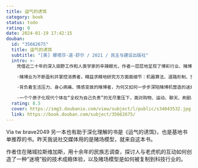 ```yaml
---
title: 运气的诱饵
category: book
status: todo
rating: 0
date: 2024-01-19 17:42:15
douban:
  id: "35662675"
  title: 运气的诱饵
  subtitle: "[美] 娜塔莎·道·舒尔 / 2021 / 民主与建设出版社"
  intro: >-
    凭借近二十年的深入田野工作和人类学家的辛辣眼光，作者一层层地呈现了博彩行业、赌博者个体和现代社会基本理念的全景：

    ·赌博业为不断盈利并掌控消费者，精益求精地研究方方面面细节：机器算法、道路形制、室内灯光、屏幕角度、取款手段、会员追踪技术乃至急救措施……

    ·背负着生活压力、身心病痛、情感变故的赌博者，为何又如何一步步深陷赌博机营造的迷幻境地不可自拔，哪怕他们就是赌场雇员甚至赌博机设计师；

    ·一个个原子化现代个体在“全权为自己负责”的无尽重压下，面对购物、运动、聊天、刷剧、烟酒、药物、加班等万事万物时，都可能无力抵抗诱惑，而戒赌的方法和陷入赌瘾的途径，乃是同一条路……
  rating: 8.5
  cover: https://img3.doubanio.com/view/subject/l/public/s34043532.jpg
  link: https://book.douban.com/subject/35662675/
---
```


Via tw brave2049 另一本也有助于深化理解的书是《运气的诱饵》，也是基地书单推荐的书。昨天我说社交媒体用的是赌场模型，就来自这本书。

作者住在赌城拉斯维加斯，用十余年的民族志调查，探讨人与老虎机的互动如何创造了一种“迷境”般的技术成瘾体验，以及赌场模型是如何被复制到科技行业的。